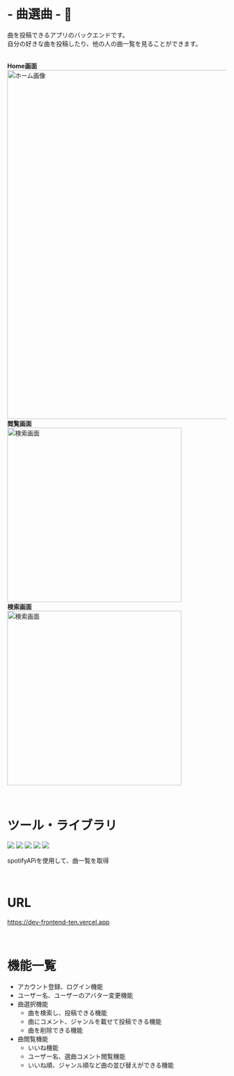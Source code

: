 #  - 曲選曲 - :musical_note:

 曲を投稿できるアプリのバックエンドです。
 <br >
 自分の好きな曲を投稿したり、他の人の曲一覧を見ることができます。 
 <br>
 <br>
 
**Home画面**
 <br>
 <img width="800" alt="ホーム画像" src="https://github.com/ari5008/dev_frontend/assets/127650560/c2097c42-0030-41b6-8d4c-d2b672d1e128"> 
 <br>
 **閲覧画面**
 <br>
 <img width="400" alt="検索画面" src="https://github.com/ari5008/dev_frontend/assets/127650560/a8c48fed-cc41-4d1b-ba26-1c1c821b0493">
 <br>
 **検索画面**
 <br>
 <img width="400" alt="検索画面" src="https://github.com/ari5008/dev_frontend/assets/127650560/698f25aa-b84c-4fc7-8eaa-8118554b6c28">

<br>

# ツール・ライブラリ
<img src="https://img.shields.io/badge/go-gray.svg?logo=go&style=flat" > <img src="https://img.shields.io/badge/-echo-22ADF6.svg?logo=echo&style=flat">
<img src="https://img.shields.io/badge/-postgresql-F7901E.svg?logo=postgresql&style=flat"> 
<img src="https://img.shields.io/badge/-gorm-00E9A3.svg?logo=gorm&style=flat"> 
<img src="https://img.shields.io/badge/-postman-8CA1AF.svg?logo=postman&style=flat">

spotifyAPiを使用して、曲一覧を取得

<br>

# URL
https://dev-frontend-ten.vercel.app <br />

<br>


# 機能一覧
  - アカウント登録、ログイン機能
  - ユーザー名、ユーザーのアバター変更機能
  - 曲選択機能
    - 曲を検索し、投稿できる機能
    - 曲にコメント、ジャンルを載せて投稿できる機能
    - 曲を削除できる機能
  - 曲閲覧機能
    - いいね機能
    - ユーザー名、選曲コメント閲覧機能
    - いいね順、ジャンル順など曲の並び替えができる機能


              
